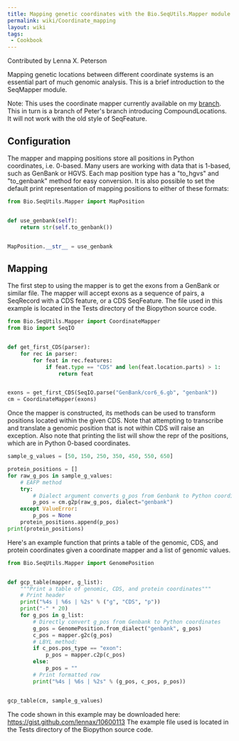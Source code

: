 ```yaml
---
title: Mapping genetic coordinates with the Bio.SeqUtils.Mapper module.
permalink: wiki/Coordinate_mapping
layout: wiki
tags:
 - Cookbook
---
```


Contributed by Lenna X. Peterson

Mapping genetic locations between different coordinate systems is an
essential part of much genomic analysis. This is a brief introduction to
the SeqMapper module.

Note: This uses the coordinate mapper currently available on my
[branch](https://github.com/lennax/biopython/tree/f_loc5). This in turn
is a branch of Peter's branch introducing CompoundLocations. It will not
work with the old style of SeqFeature.

Configuration
-------------

The mapper and mapping positions store all positions in Python
coordinates, i.e. 0-based. Many users are working with data that is
1-based, such as GenBank or HGVS. Each map position type has a
"to\_hgvs" and "to\_genbank" method for easy conversion. It is also
possible to set the default print representation of mapping positions to
either of these formats:

``` python
from Bio.SeqUtils.Mapper import MapPosition


def use_genbank(self):
    return str(self.to_genbank())


MapPosition.__str__ = use_genbank
```

Mapping
-------

The first step to using the mapper is to get the exons from a GenBank or
similar file. The mapper will accept exons as a sequence of pairs, a
SeqRecord with a CDS feature, or a CDS SeqFeature. The file used in this
example is located in the Tests directory of the Biopython source code.

``` python
from Bio.SeqUtils.Mapper import CoordinateMapper
from Bio import SeqIO


def get_first_CDS(parser):
    for rec in parser:
        for feat in rec.features:
            if feat.type == "CDS" and len(feat.location.parts) > 1:
                return feat


exons = get_first_CDS(SeqIO.parse("GenBank/cor6_6.gb", "genbank"))
cm = CoordinateMapper(exons)
```

Once the mapper is constructed, its methods can be used to transform
positions located within the given CDS. Note that attempting to
transcribe and translate a genomic position that is not within CDS will
raise an exception. Also note that printing the list will show the repr
of the positions, which are in Python 0-based coordinates.

``` python
sample_g_values = [50, 150, 250, 350, 450, 550, 650]

protein_positions = []
for raw_g_pos in sample_g_values:
    # EAFP method
    try:
        # Dialect argument converts g_pos from Genbank to Python coordinates
        p_pos = cm.g2p(raw_g_pos, dialect="genbank")
    except ValueError:
        p_pos = None
    protein_positions.append(p_pos)
print(protein_positions)
```

Here's an example function that prints a table of the genomic, CDS, and
protein coordinates given a coordinate mapper and a list of genomic
values.

``` python
from Bio.SeqUtils.Mapper import GenomePosition


def gcp_table(mapper, g_list):
    """Print a table of genomic, CDS, and protein coordinates"""
    # Print header
    print("%4s | %6s | %2s" % ("g", "CDS", "p"))
    print("-" * 20)
    for g_pos in g_list:
        # Directly convert g_pos from Genbank to Python coordinates
        g_pos = GenomePosition.from_dialect("genbank", g_pos)
        c_pos = mapper.g2c(g_pos)
        # LBYL method:
        if c_pos.pos_type == "exon":
            p_pos = mapper.c2p(c_pos)
        else:
            p_pos = ""
        # Print formatted row
        print("%4s | %6s | %2s" % (g_pos, c_pos, p_pos))


gcp_table(cm, sample_g_values)
```

The code shown in this example may be downloaded here:
<https://gist.github.com/lennax/10600113> The example file used is
located in the Tests directory of the Biopython source code.
